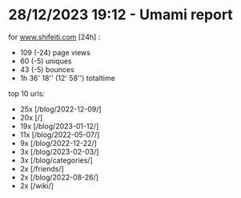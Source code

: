# 28/12/2023 19:12 - Umami report
for www.shifeiti.com [24h] :

 - 109 (-24) page views
 - 60 (-5) uniques
 - 43 (-5) bounces
 - 1h 36' 18'' (12' 58'') totaltime


top 10 urls:
 - 25x [/blog/2022-12-09/]
 - 20x [/]
 - 19x [/blog/2023-01-12/]
 - 11x [/blog/2022-05-07/]
 - 9x [/blog/2022-12-22/]
 - 3x [/blog/2023-02-03/]
 - 3x [/blog/categories/]
 - 2x [/friends/]
 - 2x [/blog/2022-08-26/]
 - 2x [/wiki/]


